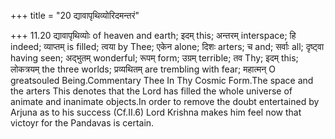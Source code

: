 +++
title = "20 द्यावापृथिव्योरिदमन्तरं"

+++
11.20 द्यावापृथिव्योः of heaven and earth; इदम् this; अन्तरम्
interspace; हि indeed; व्याप्तम् is filled; त्वया by Thee; एकेन alone;
दिशः arters; च and; सर्वाः all; दृष्ट्वा having seen; अद्भुतम्
wonderful; रूपम् form; उग्रम् terrible; तव Thy; इदम् this; लोकत्रयम् the
three worlds; प्रव्यथितम् are trembling with fear; महात्मन् O
greatsouled Being.Commentary Thee In Thy Cosmic Form.The space and the
arters This denotes that the Lord has filled the whole universe of
animate and inanimate objects.In order to remove the doubt entertained
by Arjuna as to his success (Cf.II.6) Lord Krishna makes him feel now
that victoyr for the Pandavas is certain.
